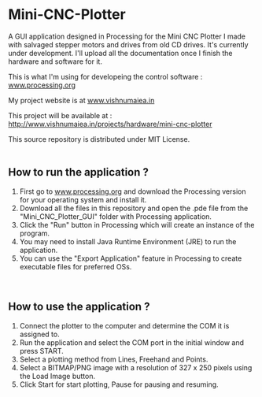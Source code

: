 # Mini-CNC-Plotter

A GUI application designed in Processing for the Mini CNC Plotter I made with salvaged stepper motors and drives from old CD drives. It's currently under development. I'll upload all the documentation once I finish the hardware and software for it.

This is what I'm using for developeing the control software : www.processing.org

My project website is at www.vishnumaiea.in

This project will be available at : http://www.vishnumaiea.in/projects/hardware/mini-cnc-plotter

This source repository is distributed under MIT License.
<br>
<br>
## How to run the application ?

  1. First go to www.processing.org and download the Processing version for your operating system and install it.
  2. Download all the files in this repository and open the .pde file from the "Mini_CNC_Plotter_GUI" folder with Processing application.
  3. Click the "Run" button in Processing which will create an instance of the program.
  4. You may need to install Java Runtime Environment (JRE) to run the application.
  5. You can use the "Export Application" feature in Processing to create executable files for preferred OSs.
<br>

## How to use the application ?

  1. Connect the plotter to the computer and determine the COM it is assigned to.
  2. Run the application and select the COM port in the initial window and press START.
  3. Select a plotting method from Lines, Freehand and Points.
  4. Select a BITMAP/PNG image with a resolution of 327 x 250 pixels using the Load Image button.
  5. Click Start for start plotting, Pause for pausing and resuming.
